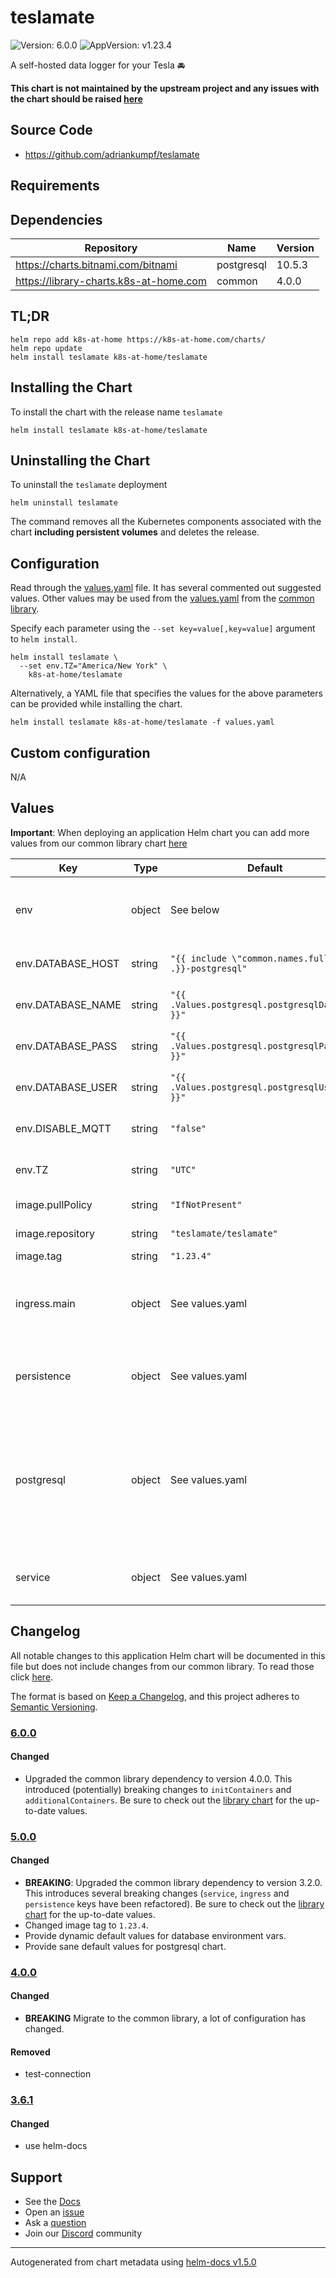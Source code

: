 # teslamate

![Version: 6.0.0](https://img.shields.io/badge/Version-6.0.0-informational?style=flat-square) ![AppVersion: v1.23.4](https://img.shields.io/badge/AppVersion-v1.23.4-informational?style=flat-square)

A self-hosted data logger for your Tesla 🚘

**This chart is not maintained by the upstream project and any issues with the chart should be raised [here](https://github.com/k8s-at-home/charts/issues/new/choose)**

## Source Code

* <https://github.com/adriankumpf/teslamate>

## Requirements

## Dependencies

| Repository | Name | Version |
|------------|------|---------|
| https://charts.bitnami.com/bitnami | postgresql | 10.5.3 |
| https://library-charts.k8s-at-home.com | common | 4.0.0 |

## TL;DR

```console
helm repo add k8s-at-home https://k8s-at-home.com/charts/
helm repo update
helm install teslamate k8s-at-home/teslamate
```

## Installing the Chart

To install the chart with the release name `teslamate`

```console
helm install teslamate k8s-at-home/teslamate
```

## Uninstalling the Chart

To uninstall the `teslamate` deployment

```console
helm uninstall teslamate
```

The command removes all the Kubernetes components associated with the chart **including persistent volumes** and deletes the release.

## Configuration

Read through the [values.yaml](./values.yaml) file. It has several commented out suggested values.
Other values may be used from the [values.yaml](https://github.com/k8s-at-home/library-charts/tree/main/charts/stable/common/values.yaml) from the [common library](https://github.com/k8s-at-home/library-charts/tree/main/charts/stable/common).

Specify each parameter using the `--set key=value[,key=value]` argument to `helm install`.

```console
helm install teslamate \
  --set env.TZ="America/New York" \
    k8s-at-home/teslamate
```

Alternatively, a YAML file that specifies the values for the above parameters can be provided while installing the chart.

```console
helm install teslamate k8s-at-home/teslamate -f values.yaml
```

## Custom configuration

N/A

## Values

**Important**: When deploying an application Helm chart you can add more values from our common library chart [here](https://github.com/k8s-at-home/library-charts/tree/main/charts/stable/common)

| Key | Type | Default | Description |
|-----|------|---------|-------------|
| env | object | See below | environment variables. See [teslamate docs](https://docs.teslamate.org/docs/configuration/environment_variables) for more details. |
| env.DATABASE_HOST | string | `"{{ include \"common.names.fullname\" .}}-postgresql"` | Postgres database hostname |
| env.DATABASE_NAME | string | `"{{ .Values.postgresql.postgresqlDatabase }}"` | Postgres database password |
| env.DATABASE_PASS | string | `"{{ .Values.postgresql.postgresqlPassword }}"` | Postgres database password |
| env.DATABASE_USER | string | `"{{ .Values.postgresql.postgresqlUsername }}"` | Postgres database user name |
| env.DISABLE_MQTT | string | `"false"` | Disables the MQTT feature if `true` |
| env.TZ | string | `"UTC"` | Set the container timezone |
| image.pullPolicy | string | `"IfNotPresent"` | image pull policy |
| image.repository | string | `"teslamate/teslamate"` | image repository |
| image.tag | string | `"1.23.4"` | image tag |
| ingress.main | object | See values.yaml | Enable and configure ingress settings for the chart under this key. |
| persistence | object | See values.yaml | Configure persistence settings for the chart under this key. |
| postgresql | object | See values.yaml | Enable and configure postgresql database subchart under this key.    For more options see [postgresql chart documentation](https://github.com/bitnami/charts/tree/master/bitnami/postgresql) |
| service | object | See values.yaml | Configures service settings for the chart. |

## Changelog

All notable changes to this application Helm chart will be documented in this file but does not include changes from our common library. To read those click [here](https://github.com/k8s-at-home/library-charts/tree/main/charts/stable/common#changelog).

The format is based on [Keep a Changelog](https://keepachangelog.com/en/1.0.0/), and this project adheres to [Semantic Versioning](https://semver.org/spec/v2.0.0.html).

### [6.0.0]

#### Changed

- Upgraded the common library dependency to version 4.0.0. This introduced (potentially) breaking changes to `initContainers` and `additionalContainers`. Be sure to check out the [library chart](https://github.com/k8s-at-home/library-charts/blob/common-4.0.0/charts/stable/common/) for the up-to-date values.

### [5.0.0]

#### Changed

- **BREAKING**: Upgraded the common library dependency to version 3.2.0. This introduces several breaking changes (`service`, `ingress` and `persistence` keys have been refactored).
  Be sure to check out the [library chart](https://github.com/k8s-at-home/library-charts/blob/common-3.2.0/charts/stable/common/) for the up-to-date values.
- Changed image tag to `1.23.4`.
- Provide dynamic default values for database environment vars.
- Provide sane default values for postgresql chart.

### [4.0.0]

#### Changed

- **BREAKING** Migrate to the common library, a lot of configuration has changed.

#### Removed

- test-connection

### [3.6.1]

#### Changed

- use helm-docs

[6.0.0]: #600
[5.0.0]: #500
[4.0.0]: #400
[3.6.1]: #361

## Support

- See the [Docs](https://docs.k8s-at-home.com/our-helm-charts/getting-started/)
- Open an [issue](https://github.com/k8s-at-home/charts/issues/new/choose)
- Ask a [question](https://github.com/k8s-at-home/organization/discussions)
- Join our [Discord](https://discord.gg/sTMX7Vh) community

----------------------------------------------
Autogenerated from chart metadata using [helm-docs v1.5.0](https://github.com/norwoodj/helm-docs/releases/v1.5.0)
